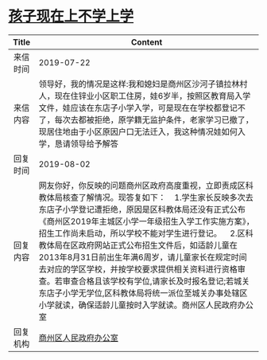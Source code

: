 # <a href="http://www.shangluo.gov.cn/zmhd/ldxxxx.jsp?urltype=leadermail.LeaderMailContentUrl&wbtreeid=1112&leadermailid=5369">孩子现在上不学上学</a>
|Title|Content|
|:---:|---|
|来信时间|2019-07-22|
|来信内容|领导好，我的情况是这样:我和媳妇是商州区沙河子镇拉林村人，现在住锌业小区职工住房，娃6岁半，按照区教育局入学文件，娃应该在东店子小学入学，可是现在在学校都登记不了，每次去都被拒绝，原学籍无监护条件，老家学习已撤了，现居住地由于小区原因户口无法迁入，我这种情况娃如何入学，恳请领导给予解答|
|回复时间|2019-08-02|
|回复内容|网友你好，你反映的问题商州区政府高度重视，立即责成区科教体局核查了解情况。现答复如下：    1.学生家长反映多次去东店子小学登记遭拒绝，原因是区科教体局还没有正式公布《商州区2019年主城区小学一年级招生入学工作实施方案》，招生工作尚未启动，所以学校不能对学生进行登记。    2.区科教体局在区政府网站正式公布招生文件后，如适龄儿童在2013年8月31日前出生年满6周岁，请儿童家长在规定时间去对应的学区学校，并按学校要求提供相关资料进行资格审查。若审查合格且该学校有学位,请家长及时报名登记;若城关东店子小学无学位,区科教体局将统一派位至城关办事处辖区小学就读，确保适龄儿童按时入学就读。商州区人民政府办公室|
|回复机构|<a href="../../categories/agencies/商州区人民政府办公室.md">商州区人民政府办公室</a>|
